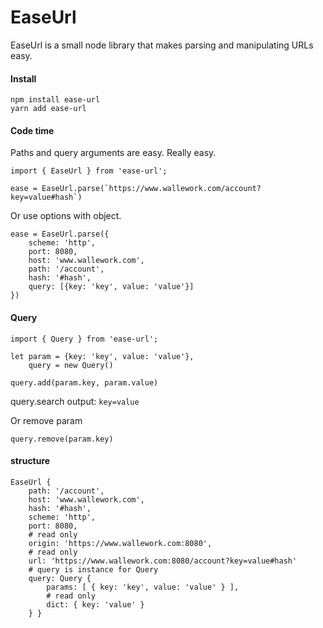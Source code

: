 # EaseUrl

EaseUrl is a small node library that makes parsing and manipulating URLs easy.

#### Install

```
npm install ease-url
yarn add ease-url
```

#### Code time
Paths and query arguments are easy. Really easy.

```
import { EaseUrl } from 'ease-url';

ease = EaseUrl.parse(`https://www.wallework.com/account?key=value#hash`)
```

Or use options with object.

```
ease = EaseUrl.parse({
    scheme: 'http',
    port: 8080,
    host: 'www.wallework.com',
    path: '/account',
    hash: '#hash',
    query: [{key: 'key', value: 'value'}]
})
```

#### Query

```
import { Query } from 'ease-url';

let param = {key: 'key', value: 'value'},
    query = new Query()

query.add(param.key, param.value)
```

query.search output: `key=value`

Or remove param
```
query.remove(param.key)
```

#### structure
```
EaseUrl {
    path: '/account',
    host: 'www.wallework.com',
    hash: '#hash',
    scheme: 'http',
    port: 8080,
    # read only
    origin: 'https://www.wallework.com:8080',
    # read only
    url: 'https://www.wallework.com:8080/account?key=value#hash'
    # query is instance for Query
    query: Query { 
        params: [ { key: 'key', value: 'value' } ],
        # read only
        dict: { key: 'value' }
    } }
```